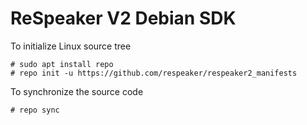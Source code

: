# ReSpeaker V2 Debian SDK

To initialize Linux source tree  

```
# sudo apt install repo
# repo init -u https://github.com/respeaker/respeaker2_manifests
```
To synchronize the source code  
```
# repo sync
```
